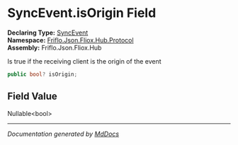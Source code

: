 ﻿<!--  
  <auto-generated>   
    The contents of this file were generated by a tool.  
    Changes to this file may be list if the file is regenerated  
  </auto-generated>   
-->

# SyncEvent.isOrigin Field

**Declaring Type:** [SyncEvent](../index.md)  
**Namespace:** [Friflo.Json.Fliox.Hub.Protocol](../../index.md)  
**Assembly:** Friflo.Json.Fliox.Hub

Is true if the receiving client is the origin of the event

```csharp
public bool? isOrigin;
```

## Field Value

Nullable\<bool\>

___

*Documentation generated by [MdDocs](https://github.com/ap0llo/mddocs)*
